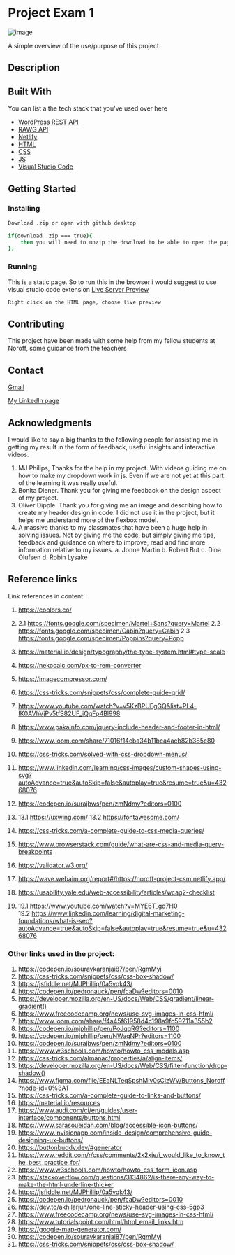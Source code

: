 # Project Exam 1

![image](/app/assets/index-page.png)

A simple overview of the use/purpose of this project.

## Description


## Built With

You can list a the tech stack that you've used over here

- [WordPress REST API](https://developer.wordpress.org/rest-api/)
- [RAWG API]()
- [Netlify](https://www.netlify.com/)
- [HTML](https://en.wikipedia.org/wiki/HTML)
- [CSS](https://en.wikipedia.org/wiki/CSS)
- [JS](https://en.wikipedia.org/wiki/JavaScript)
- [Visual Studio Code](https://code.visualstudio.com/)

## Getting Started

### Installing

```bash
Download .zip or open with github desktop
```

```bash
if(download .zip === true){ 
    then you will need to unzip the download to be able to open the page in the browser.
};
```

### Running

This is a static page. So to run this in the browser i would suggest to use visual studio code extension [Live Server Preview](https://marketplace.visualstudio.com/items?itemName=negokaz.live-server-preview)

```bash
Right click on the HTML page, choose live preview
```

## Contributing

This project have been made with some help from my fellow students at Noroff, some guidance from the teachers

## Contact

[Gmail](christopher.tonnesalnd@gmail.com)

[My LinkedIn page](www.linkedin.com/in/christopher-tønnesland-8926a821a)

## Acknowledgments

I would like to say a big thanks to the following people for assisting me in getting my
result in the form of feedback, useful insights and interactive videos.
1. MJ Philips, Thanks for the help in my project. With videos guiding me on how to
make my dropdown work in js. Even if we are not yet at this part of the learning
it was really useful.
2. Bonita Diener. Thank you for giving me feedback on the design aspect of my
project.
3. Oliver Dipple. Thank you for giving me an image and describing how to create
my header design in code. I did not use it in the project, but it helps me
understand more of the flexbox model.
4. A massive thanks to my classmates that have been a huge help in solving
issues. Not by giving me the code, but simply giving me tips, feedback and
guidance on where to improve, read and find more information relative to my
issues.
a. Jonne Martin
b. Robert But
c. Dina Olufsen
d. Robin Lysake

## Reference links

Link references in content:
1. https://coolors.co/
2.
    2.1 https://fonts.google.com/specimen/Martel+Sans?query=Martel
    2.2 https://fonts.google.com/specimen/Cabin?query=Cabin
    2.3 https://fonts.google.com/specimen/Poppins?query=Popp

3. https://material.io/design/typography/the-type-system.html#type-scale
4. https://nekocalc.com/px-to-rem-converter
5. https://imagecompressor.com/
6. https://css-tricks.com/snippets/css/complete-guide-grid/
7. https://www.youtube.com/watch?v=v5KzBPUEgGQ&list=PL4-IK0AVhVjPv5tfS82UF_iQgFp4Bl998
8. https://www.pakainfo.com/jquery-include-header-and-footer-in-html/
9. https://www.loom.com/share/71016f14eba34b11bca4acb82b385c80
10. https://css-tricks.com/solved-with-css-dropdown-menus/
11. https://www.linkedin.com/learning/css-images/custom-shapes-using-svg?autoAdvance=true&autoSkip=false&autoplay=true&resume=true&u=43268076
12. https://codepen.io/surajbws/pen/zmNdmy?editors=0100

13.
    13.1 https://uxwing.com/
    13.2 https://fontawesome.com/
  
14. https://css-tricks.com/a-complete-guide-to-css-media-queries/
15. https://www.browserstack.com/guide/what-are-css-and-media-query-breakpoints
16. https://validator.w3.org/
17. https://wave.webaim.org/report#/https://noroff-project-csm.netlify.app/
18. https://usability.yale.edu/web-accessibility/articles/wcag2-checklist
19.
    19.1 https://www.youtube.com/watch?v=MYE6T_gd7H0    
    19.2 https://www.linkedin.com/learning/digital-marketing-foundations/what-is-seo?autoAdvance=true&autoSkip=false&autoplay=true&resume=true&u=43268076

### Other links used in the project:

1. https://codepen.io/souravkaranjai87/pen/RgmMyj
2. https://css-tricks.com/snippets/css/css-box-shadow/
3. https://jsfiddle.net/MJPhillip/0a5vqk43/
4. https://codepen.io/pedronauck/pen/fcaDw?editors=0010
5. https://developer.mozilla.org/en-US/docs/Web/CSS/gradient/linear-gradient()
6. https://www.freecodecamp.org/news/use-svg-images-in-css-html/
7. https://www.loom.com/share/f4a45f61958d4c198a9fc59211a355b2
8. https://codepen.io/mjphillip/pen/PoJqqRG?editors=1100
9. https://codepen.io/mjphillip/pen/NWaqNPr?editors=1100
10. https://codepen.io/surajbws/pen/zmNdmy?editors=0100
11. https://www.w3schools.com/howto/howto_css_modals.asp
12. https://css-tricks.com/almanac/properties/a/align-items/
13. https://developer.mozilla.org/en-US/docs/Web/CSS/filter-function/drop-shadow()
14. https://www.figma.com/file/EEaNLTeqSpshMiv0sCizWV/Buttons_Noroff?node-id=0%3A1
15. https://css-tricks.com/a-complete-guide-to-links-and-buttons/
16. https://material.io/resources
17. https://www.audi.com/ci/en/guides/user-interface/components/buttons.html
18. https://www.sarasoueidan.com/blog/accessible-icon-buttons/
19. https://www.invisionapp.com/inside-design/comprehensive-guide-designing-ux-buttons/
20. https://buttonbuddy.dev/#generator
21. https://www.reddit.com/r/css/comments/2x2xje/i_would_like_to_know_the_best_practice_for/
22. https://www.w3schools.com/howto/howto_css_form_icon.asp
23. https://stackoverflow.com/questions/3134862/is-there-any-way-to-make-the-html-underline-thicker
24. https://jsfiddle.net/MJPhillip/0a5vqk43/
25. https://codepen.io/pedronauck/pen/fcaDw?editors=0010
26. https://dev.to/akhilarjun/one-line-sticky-header-using-css-5gp3
27. https://www.freecodecamp.org/news/use-svg-images-in-css-html/
28. https://www.tutorialspoint.com/html/html_email_links.htm
29. https://google-map-generator.com/
30. https://codepen.io/souravkaranjai87/pen/RgmMyj
31. https://css-tricks.com/snippets/css/css-box-shadow/
